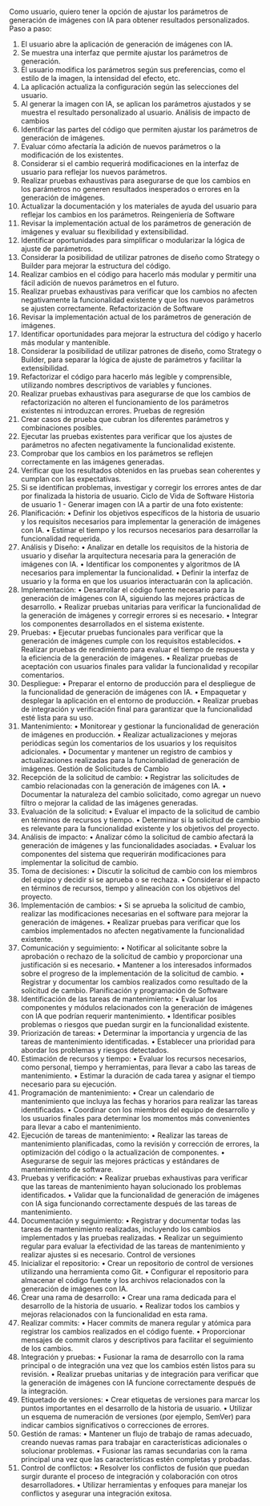Como usuario, quiero tener la opción de ajustar los parámetros de generación de imágenes con IA para obtener resultados personalizados.
Paso a paso:
1.	El usuario abre la aplicación de generación de imágenes con IA.
2.	Se muestra una interfaz que permite ajustar los parámetros de generación.
3.	El usuario modifica los parámetros según sus preferencias, como el estilo de la imagen, la intensidad del efecto, etc.
4.	La aplicación actualiza la configuración según las selecciones del usuario.
5.	Al generar la imagen con IA, se aplican los parámetros ajustados y se muestra el resultado personalizado al usuario.
Análisis de impacto de cambios
1.	Identificar las partes del código que permiten ajustar los parámetros de generación de imágenes.
2.	Evaluar cómo afectaría la adición de nuevos parámetros o la modificación de los existentes.
3.	Considerar si el cambio requerirá modificaciones en la interfaz de usuario para reflejar los nuevos parámetros.
4.	Realizar pruebas exhaustivas para asegurarse de que los cambios en los parámetros no generen resultados inesperados o errores en la generación de imágenes.
5.	Actualizar la documentación y los materiales de ayuda del usuario para reflejar los cambios en los parámetros.
Reingeniería de Software
1.	Revisar la implementación actual de los parámetros de generación de imágenes y evaluar su flexibilidad y extensibilidad.
2.	Identificar oportunidades para simplificar o modularizar la lógica de ajuste de parámetros.
3.	Considerar la posibilidad de utilizar patrones de diseño como Strategy o Builder para mejorar la estructura del código.
4.	Realizar cambios en el código para hacerlo más modular y permitir una fácil adición de nuevos parámetros en el futuro.
5.	Realizar pruebas exhaustivas para verificar que los cambios no afecten negativamente la funcionalidad existente y que los nuevos parámetros se ajusten correctamente.
Refactorización de Software
1.	Revisar la implementación actual de los parámetros de generación de imágenes.
2.	Identificar oportunidades para mejorar la estructura del código y hacerlo más modular y mantenible.
3.	Considerar la posibilidad de utilizar patrones de diseño, como Strategy o Builder, para separar la lógica de ajuste de parámetros y facilitar la extensibilidad.
4.	Refactorizar el código para hacerlo más legible y comprensible, utilizando nombres descriptivos de variables y funciones.
5.	Realizar pruebas exhaustivas para asegurarse de que los cambios de refactorización no alteren el funcionamiento de los parámetros existentes ni introduzcan errores.
Pruebas de regresión
1.	Crear casos de prueba que cubran los diferentes parámetros y combinaciones posibles.
2.	Ejecutar las pruebas existentes para verificar que los ajustes de parámetros no afecten negativamente la funcionalidad existente.
3.	Comprobar que los cambios en los parámetros se reflejen correctamente en las imágenes generadas.
4.	Verificar que los resultados obtenidos en las pruebas sean coherentes y cumplan con las expectativas.
5.	Si se identifican problemas, investigar y corregir los errores antes de dar por finalizada la historia de usuario.
Ciclo de Vida de Software
Historia de usuario 1 - Generar imagen con IA a partir de una foto existente:
1.	Planificación:
•	Definir los objetivos específicos de la historia de usuario y los requisitos necesarios para implementar la generación de imágenes con IA.
•	Estimar el tiempo y los recursos necesarios para desarrollar la funcionalidad requerida.
2.	Análisis y Diseño:
•	Analizar en detalle los requisitos de la historia de usuario y diseñar la arquitectura necesaria para la generación de imágenes con IA.
•	Identificar los componentes y algoritmos de IA necesarios para implementar la funcionalidad.
•	Definir la interfaz de usuario y la forma en que los usuarios interactuarán con la aplicación.
3.	Implementación:
•	Desarrollar el código fuente necesario para la generación de imágenes con IA, siguiendo las mejores prácticas de desarrollo.
•	Realizar pruebas unitarias para verificar la funcionalidad de la generación de imágenes y corregir errores si es necesario.
•	Integrar los componentes desarrollados en el sistema existente.
4.	Pruebas:
•	Ejecutar pruebas funcionales para verificar que la generación de imágenes cumple con los requisitos establecidos.
•	Realizar pruebas de rendimiento para evaluar el tiempo de respuesta y la eficiencia de la generación de imágenes.
•	Realizar pruebas de aceptación con usuarios finales para validar la funcionalidad y recopilar comentarios.
5.	Despliegue:
•	Preparar el entorno de producción para el despliegue de la funcionalidad de generación de imágenes con IA.
•	Empaquetar y desplegar la aplicación en el entorno de producción.
•	Realizar pruebas de integración y verificación final para garantizar que la funcionalidad esté lista para su uso.
6.	Mantenimiento:
•	Monitorear y gestionar la funcionalidad de generación de imágenes en producción.
•	Realizar actualizaciones y mejoras periódicas según los comentarios de los usuarios y los requisitos adicionales.
•	Documentar y mantener un registro de cambios y actualizaciones realizadas para la funcionalidad de generación de imágenes.
Gestión de Solicitudes de Cambio
1.	Recepción de la solicitud de cambio:
•	Registrar las solicitudes de cambio relacionadas con la generación de imágenes con IA.
•	Documentar la naturaleza del cambio solicitado, como agregar un nuevo filtro o mejorar la calidad de las imágenes generadas.
2.	Evaluación de la solicitud:
•	Evaluar el impacto de la solicitud de cambio en términos de recursos y tiempo.
•	Determinar si la solicitud de cambio es relevante para la funcionalidad existente y los objetivos del proyecto.
3.	Análisis de impacto:
•	Analizar cómo la solicitud de cambio afectará la generación de imágenes y las funcionalidades asociadas.
•	Evaluar los componentes del sistema que requerirán modificaciones para implementar la solicitud de cambio.
4.	Toma de decisiones:
•	Discutir la solicitud de cambio con los miembros del equipo y decidir si se aprueba o se rechaza.
•	Considerar el impacto en términos de recursos, tiempo y alineación con los objetivos del proyecto.
5.	Implementación de cambios:
•	Si se aprueba la solicitud de cambio, realizar las modificaciones necesarias en el software para mejorar la generación de imágenes.
•	Realizar pruebas para verificar que los cambios implementados no afecten negativamente la funcionalidad existente.
6.	Comunicación y seguimiento:
•	Notificar al solicitante sobre la aprobación o rechazo de la solicitud de cambio y proporcionar una justificación si es necesario.
•	Mantener a los interesados informados sobre el progreso de la implementación de la solicitud de cambio.
•	Registrar y documentar los cambios realizados como resultado de la solicitud de cambio.
Planificación y programación de Software
1.	Identificación de las tareas de mantenimiento:
•	Evaluar los componentes y módulos relacionados con la generación de imágenes con IA que podrían requerir mantenimiento.
•	Identificar posibles problemas o riesgos que puedan surgir en la funcionalidad existente.
2.	Priorización de tareas:
•	Determinar la importancia y urgencia de las tareas de mantenimiento identificadas.
•	Establecer una prioridad para abordar los problemas y riesgos detectados.
3.	Estimación de recursos y tiempo:
•	Evaluar los recursos necesarios, como personal, tiempo y herramientas, para llevar a cabo las tareas de mantenimiento.
•	Estimar la duración de cada tarea y asignar el tiempo necesario para su ejecución.
4.	Programación de mantenimiento:
•	Crear un calendario de mantenimiento que incluya las fechas y horarios para realizar las tareas identificadas.
•	Coordinar con los miembros del equipo de desarrollo y los usuarios finales para determinar los momentos más convenientes para llevar a cabo el mantenimiento.
5.	Ejecución de tareas de mantenimiento:
•	Realizar las tareas de mantenimiento planificadas, como la revisión y corrección de errores, la optimización del código o la actualización de componentes.
•	Asegurarse de seguir las mejores prácticas y estándares de mantenimiento de software.
6.	Pruebas y verificación:
•	Realizar pruebas exhaustivas para verificar que las tareas de mantenimiento hayan solucionado los problemas identificados.
•	Validar que la funcionalidad de generación de imágenes con IA siga funcionando correctamente después de las tareas de mantenimiento.
7.	Documentación y seguimiento:
•	Registrar y documentar todas las tareas de mantenimiento realizadas, incluyendo los cambios implementados y las pruebas realizadas.
•	Realizar un seguimiento regular para evaluar la efectividad de las tareas de mantenimiento y realizar ajustes si es necesario.
Control de versiones
1.	Inicializar el repositorio:
•	Crear un repositorio de control de versiones utilizando una herramienta como Git.
•	Configurar el repositorio para almacenar el código fuente y los archivos relacionados con la generación de imágenes con IA.
2.	Crear una rama de desarrollo:
•	Crear una rama dedicada para el desarrollo de la historia de usuario.
•	Realizar todos los cambios y mejoras relacionados con la funcionalidad en esta rama.
3.	Realizar commits:
•	Hacer commits de manera regular y atómica para registrar los cambios realizados en el código fuente.
•	Proporcionar mensajes de commit claros y descriptivos para facilitar el seguimiento de los cambios.
4.	Integración y pruebas:
•	Fusionar la rama de desarrollo con la rama principal o de integración una vez que los cambios estén listos para su revisión.
•	Realizar pruebas unitarias y de integración para verificar que la generación de imágenes con IA funcione correctamente después de la integración.
5.	Etiquetado de versiones:
•	Crear etiquetas de versiones para marcar los puntos importantes en el desarrollo de la historia de usuario.
•	Utilizar un esquema de numeración de versiones (por ejemplo, SemVer) para indicar cambios significativos o correcciones de errores.
6.	Gestión de ramas:
•	Mantener un flujo de trabajo de ramas adecuado, creando nuevas ramas para trabajar en características adicionales o solucionar problemas.
•	Fusionar las ramas secundarias con la rama principal una vez que las características estén completas y probadas.
7.	Control de conflictos:
•	Resolver los conflictos de fusión que puedan surgir durante el proceso de integración y colaboración con otros desarrolladores.
•	Utilizar herramientas y enfoques para manejar los conflictos y asegurar una integración exitosa.
